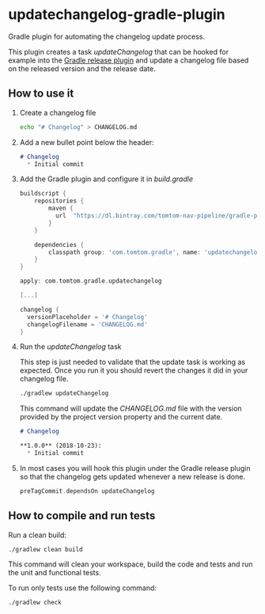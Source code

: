 # updatechangelog-gradle-plugin

Gradle plugin for automating the changelog update process.

This plugin creates a task *updateChangelog* that can be hooked for example into the
[Gradle release plugin](https://github.com/researchgate/gradle-release) and update a
changelog file based on the released version and the release date.

## How to use it

1. Create a changelog file

    ```bash
    echo "# Changelog" > CHANGELOG.md
    ```

1. Add a new bullet point below the header:

    ```markdown
    # Changelog
      * Initial commit
    ```

1. Add the Gradle plugin and configure it in *build.gradle*

    ```gradle
    buildscript {
        repositories {
            maven {
              url  "https://dl.bintray.com/tomtom-nav-pipeline/gradle-plugins"
            }
        }

        dependencies {
            classpath group: 'com.tomtom.gradle', name: 'updatechangelog-plugin', version: '1.0.0'
        }
    }

    apply: com.tomtom.gradle.updatechangelog

    [...]

    changelog {
      versionPlaceholder = '# Changelog'
      changelogFilename = 'CHANGELOG.md'
    }
    ```

1. Run the *updateChangelog* task

    This step is just needed to validate that the update task is working as expected. Once you run
    it you should revert the changes it did in your changelog file.

    ```bash
    ./gradlew updateChangelog
    ```
    This command will update the *CHANGELOG.md* file with the version provided by the project version
    property and the current date.

    ```markdown
    # Changelog

    **1.0.0** (2018-10-23):
      * Initial commit
    ```

1. In most cases you will hook this plugin under the Gradle release plugin so that the changelog
   gets updated whenever a new release is done.

    ```gradle
    preTagCommit.dependsOn updateChangelog
    ```

## How to compile and run tests

Run a clean build:

```bash
./gradlew clean build
```

This command will clean your workspace, build the code and tests and run the unit and functional tests.

To run only tests use the following command:

```bash
./gradlew check
```
